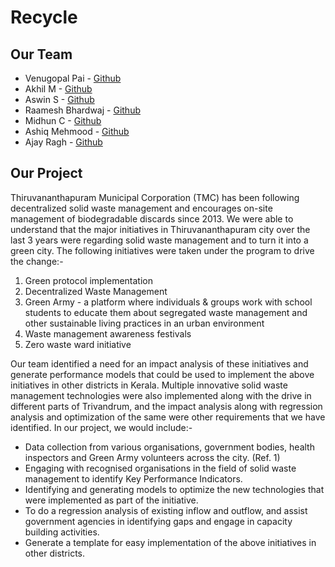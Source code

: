 # **Recycle**

## **Our Team**

* Venugopal Pai - [Github](https://github.com/venupai)
* Akhil M - [Github](https://github.com/AkhilNewton)
* Aswin S - [Github](https://github.com/relativelyaswin)
* Raamesh Bhardwaj - [Github](https://github.com/Raamesh-Bhardwaj)
* Midhun C - [Github](https://github.com/KACHAPPILLY)
* Ashiq Mehmood - [Github](https://github.com/AshiqMehmood)
* Ajay Ragh - [Github](https://github.com/ajayragh97)

## **Our Project**

Thiruvananthapuram Municipal Corporation (TMC) has been following decentralized
solid waste management and encourages on-site management of biodegradable discards since
2013. We were able to understand that the major initiatives in Thiruvananthapuram city over
the last 3 years were regarding solid waste management and to turn it into a green city. The
following initiatives were taken under the program to drive the change:-

1. Green protocol implementation
2. Decentralized Waste Management
3. Green Army - a platform where individuals & groups work with school students to
educate them about segregated waste management and other sustainable living
practices in an urban environment
4. Waste management awareness festivals
5. Zero waste ward initiative
    
Our team identified a need for an impact analysis of these initiatives and
generate performance models that could be used to implement the above initiatives in other
districts in Kerala. Multiple innovative solid waste management technologies were also
implemented along with the drive in different parts of Trivandrum, and the impact analysis
along with regression analysis and optimization of the same were other requirements that we
have identified. In our project, we would include:-

* Data collection from various organisations, government bodies, health inspectors and
Green Army volunteers across the city. (Ref. 1)
* Engaging with recognised organisations in the field of solid waste management to
identify Key Performance Indicators.
* Identifying and generating models to optimize the new technologies that were
implemented as part of the initiative.
* To do a regression analysis of existing inflow and outflow, and assist government
agencies in identifying gaps and engage in capacity building activities.
* Generate a template for easy implementation of the above initiatives in other districts.

